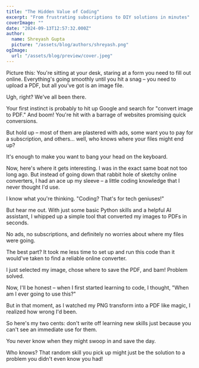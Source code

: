 ```yaml
---
title: "The Hidden Value of Coding"
excerpt: "From frustrating subscriptions to DIY solutions in minutes"
coverImage: ""
date: "2024-09-13T12:57:32.000Z"
author:
  name: Shreyash Gupta
  picture: "/assets/blog/authors/shreyash.png"
ogImage:
  url: "/assets/blog/preview/cover.jpeg"
---
```


Picture this: You're sitting at your desk, staring at a form you need to fill out online. Everything's going smoothly until you hit a snag – you need to upload a PDF, but all you've got is an image file.

Ugh, right? We've all been there.

Your first instinct is probably to hit up Google and search for "convert image to PDF." And boom! You're hit with a barrage of websites promising quick conversions.

But hold up – most of them are plastered with ads, some want you to pay for a subscription, and others... well, who knows where your files might end up?

It's enough to make you want to bang your head on the keyboard.

Now, here's where it gets interesting. I was in the exact same boat not too long ago. But instead of going down that rabbit hole of sketchy online converters, I had an ace up my sleeve – a little coding knowledge that I never thought I'd use.

I know what you're thinking. "Coding? That's for tech geniuses!"

But hear me out. With just some basic Python skills and a helpful AI assistant, I whipped up a simple tool that converted my images to PDFs in seconds.

No ads, no subscriptions, and definitely no worries about where my files were going.

The best part? It took me less time to set up and run this code than it would've taken to find a reliable online converter.

I just selected my image, chose where to save the PDF, and bam! Problem solved.

Now, I'll be honest – when I first started learning to code, I thought, "When am I ever going to use this?"

But in that moment, as I watched my PNG transform into a PDF like magic, I realized how wrong I'd been.

So here's my two cents: don't write off learning new skills just because you can't see an immediate use for them.

You never know when they might swoop in and save the day.

Who knows? That random skill you pick up might just be the solution to a problem you didn't even know you had! 